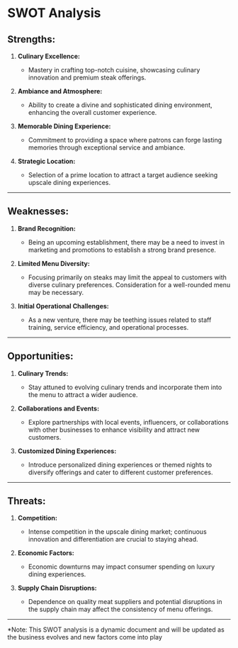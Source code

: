 # SWOT Analysis

## Strengths:

1. **Culinary Excellence:**
   - Mastery in crafting top-notch cuisine, showcasing culinary innovation and premium steak offerings.

2. **Ambiance and Atmosphere:**
   - Ability to create a divine and sophisticated dining environment, enhancing the overall customer experience.

3. **Memorable Dining Experience:**
   - Commitment to providing a space where patrons can forge lasting memories through exceptional service and ambiance.

4. **Strategic Location:**
   - Selection of a prime location to attract a target audience seeking upscale dining experiences.

---

## Weaknesses:

1. **Brand Recognition:**
   - Being an upcoming establishment, there may be a need to invest in marketing and promotions to establish a strong brand presence.

2. **Limited Menu Diversity:**
   - Focusing primarily on steaks may limit the appeal to customers with diverse culinary preferences. Consideration for a well-rounded menu may be necessary.

3. **Initial Operational Challenges:**
   - As a new venture, there may be teething issues related to staff training, service efficiency, and operational processes.

---

## Opportunities:

1. **Culinary Trends:**
   - Stay attuned to evolving culinary trends and incorporate them into the menu to attract a wider audience.

2. **Collaborations and Events:**
   - Explore partnerships with local events, influencers, or collaborations with other businesses to enhance visibility and attract new customers.

3. **Customized Dining Experiences:**
   - Introduce personalized dining experiences or themed nights to diversify offerings and cater to different customer preferences.

---

## Threats:

1. **Competition:**
   - Intense competition in the upscale dining market; continuous innovation and differentiation are crucial to staying ahead.

2. **Economic Factors:**
   - Economic downturns may impact consumer spending on luxury dining experiences.

3. **Supply Chain Disruptions:**
   - Dependence on quality meat suppliers and potential disruptions in the supply chain may affect the consistency of menu offerings.

---

*Note: This SWOT analysis is a dynamic document and will be updated as the business evolves and new factors come into play
